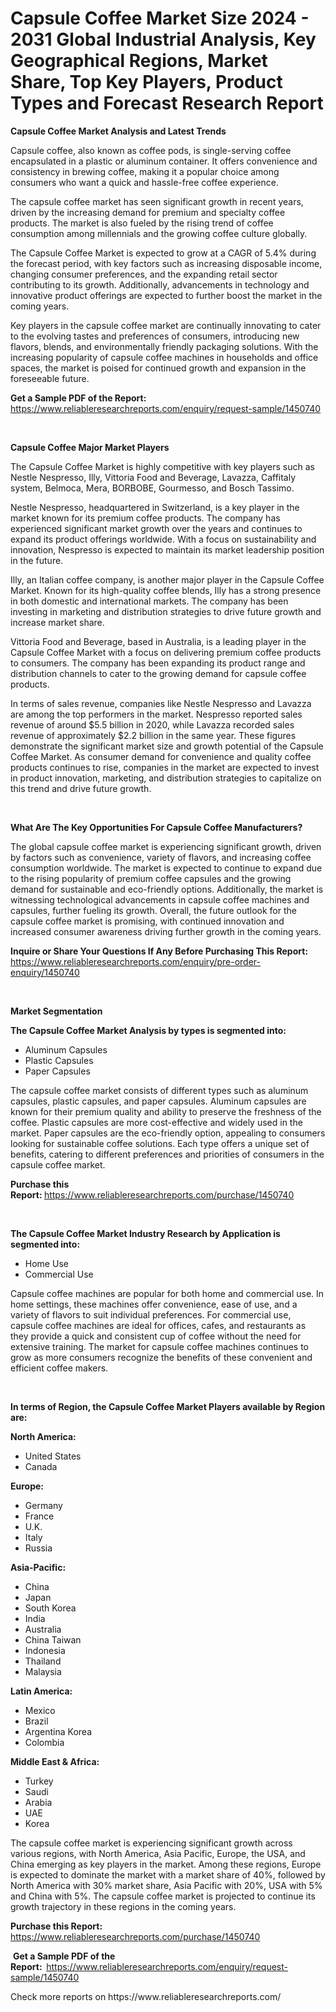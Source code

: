 <p><h1>Capsule Coffee Market Size 2024 - 2031 Global Industrial Analysis, Key Geographical Regions, Market Share, Top Key Players, Product Types and Forecast Research Report</h1></p><p><strong>Capsule Coffee Market Analysis and Latest Trends</strong></p>
<p><p>Capsule coffee, also known as coffee pods, is single-serving coffee encapsulated in a plastic or aluminum container. It offers convenience and consistency in brewing coffee, making it a popular choice among consumers who want a quick and hassle-free coffee experience.</p><p>The capsule coffee market has seen significant growth in recent years, driven by the increasing demand for premium and specialty coffee products. The market is also fueled by the rising trend of coffee consumption among millennials and the growing coffee culture globally.</p><p>The Capsule Coffee Market is expected to grow at a CAGR of 5.4% during the forecast period, with key factors such as increasing disposable income, changing consumer preferences, and the expanding retail sector contributing to its growth. Additionally, advancements in technology and innovative product offerings are expected to further boost the market in the coming years.</p><p>Key players in the capsule coffee market are continually innovating to cater to the evolving tastes and preferences of consumers, introducing new flavors, blends, and environmentally friendly packaging solutions. With the increasing popularity of capsule coffee machines in households and office spaces, the market is poised for continued growth and expansion in the foreseeable future.</p></p>
<p><strong>Get a Sample PDF of the Report:&nbsp;</strong> <a href="https://www.reliableresearchreports.com/enquiry/request-sample/1450740">https://www.reliableresearchreports.com/enquiry/request-sample/1450740</a></p>
<p>&nbsp;</p>
<p><strong>Capsule Coffee Major Market Players</strong></p>
<p><p>The Capsule Coffee Market is highly competitive with key players such as Nestle Nespresso, Illy, Vittoria Food and Beverage, Lavazza, Caffitaly system, Belmoca, Mera, BORBOBE, Gourmesso, and Bosch Tassimo. </p><p>Nestle Nespresso, headquartered in Switzerland, is a key player in the market known for its premium coffee products. The company has experienced significant market growth over the years and continues to expand its product offerings worldwide. With a focus on sustainability and innovation, Nespresso is expected to maintain its market leadership position in the future.</p><p>Illy, an Italian coffee company, is another major player in the Capsule Coffee Market. Known for its high-quality coffee blends, Illy has a strong presence in both domestic and international markets. The company has been investing in marketing and distribution strategies to drive future growth and increase market share.</p><p>Vittoria Food and Beverage, based in Australia, is a leading player in the Capsule Coffee Market with a focus on delivering premium coffee products to consumers. The company has been expanding its product range and distribution channels to cater to the growing demand for capsule coffee products.</p><p>In terms of sales revenue, companies like Nestle Nespresso and Lavazza are among the top performers in the market. Nespresso reported sales revenue of around $5.5 billion in 2020, while Lavazza recorded sales revenue of approximately $2.2 billion in the same year. These figures demonstrate the significant market size and growth potential of the Capsule Coffee Market. As consumer demand for convenience and quality coffee products continues to rise, companies in the market are expected to invest in product innovation, marketing, and distribution strategies to capitalize on this trend and drive future growth.</p></p>
<p>&nbsp;</p>
<p><strong>What Are The Key Opportunities For Capsule Coffee Manufacturers?</strong></p>
<p><p>The global capsule coffee market is experiencing significant growth, driven by factors such as convenience, variety of flavors, and increasing coffee consumption worldwide. The market is expected to continue to expand due to the rising popularity of premium coffee capsules and the growing demand for sustainable and eco-friendly options. Additionally, the market is witnessing technological advancements in capsule coffee machines and capsules, further fueling its growth. Overall, the future outlook for the capsule coffee market is promising, with continued innovation and increased consumer awareness driving further growth in the coming years.</p></p>
<p><strong>Inquire or Share Your Questions If Any Before Purchasing This Report:</strong> <a href="https://www.reliableresearchreports.com/enquiry/pre-order-enquiry/1450740">https://www.reliableresearchreports.com/enquiry/pre-order-enquiry/1450740</a></p>
<p>&nbsp;</p>
<p><strong>Market Segmentation</strong></p>
<p><strong>The Capsule Coffee Market Analysis by types is segmented into:</strong></p>
<p><ul><li>Aluminum Capsules</li><li>Plastic Capsules</li><li>Paper Capsules</li></ul></p>
<p><p>The capsule coffee market consists of different types such as aluminum capsules, plastic capsules, and paper capsules. Aluminum capsules are known for their premium quality and ability to preserve the freshness of the coffee. Plastic capsules are more cost-effective and widely used in the market. Paper capsules are the eco-friendly option, appealing to consumers looking for sustainable coffee solutions. Each type offers a unique set of benefits, catering to different preferences and priorities of consumers in the capsule coffee market.</p></p>
<p><strong>Purchase this Report:&nbsp;</strong><a href="https://www.reliableresearchreports.com/purchase/1450740">https://www.reliableresearchreports.com/purchase/1450740</a></p>
<p>&nbsp;</p>
<p><strong>The Capsule Coffee Market Industry Research by Application is segmented into:</strong></p>
<p><ul><li>Home Use</li><li>Commercial Use</li></ul></p>
<p><p>Capsule coffee machines are popular for both home and commercial use. In home settings, these machines offer convenience, ease of use, and a variety of flavors to suit individual preferences. For commercial use, capsule coffee machines are ideal for offices, cafes, and restaurants as they provide a quick and consistent cup of coffee without the need for extensive training. The market for capsule coffee machines continues to grow as more consumers recognize the benefits of these convenient and efficient coffee makers.</p></p>
<p>&nbsp;</p>
<p><strong>In terms of Region, the Capsule Coffee Market Players available by Region are:</strong></p>
<p>
    <p> <strong> North America: </strong>
        <ul>
            <li>United States</li>
            <li>Canada</li>
        </ul>
        </p> 
    <p> <strong> Europe: </strong>
        <ul>
            <li>Germany</li>
            <li>France</li>
            <li>U.K.</li>
            <li>Italy</li>
            <li>Russia</li>
        </ul>
        </p> 
    <p> <strong> Asia-Pacific: </strong>
        <ul>
            <li>China</li>
            <li>Japan</li>
            <li>South Korea</li>
            <li>India</li>
            <li>Australia</li>
            <li>China Taiwan</li>
            <li>Indonesia</li>
            <li>Thailand</li>
            <li>Malaysia</li>
        </ul>
        </p> 
    <p> <strong> Latin America: </strong>
        <ul>
            <li>Mexico</li>
            <li>Brazil</li>
            <li>Argentina Korea</li>
            <li>Colombia</li>
        </ul>
        </p> 
    <p> <strong> Middle East & Africa: </strong>
        <ul>
            <li>Turkey</li>
            <li>Saudi</li>
            <li>Arabia</li>
            <li>UAE</li>
            <li>Korea</li>
        </ul>
    </p>
    </p>
<p><p>The capsule coffee market is experiencing significant growth across various regions, with North America, Asia Pacific, Europe, the USA, and China emerging as key players in the market. Among these regions, Europe is expected to dominate the market with a market share of 40%, followed by North America with 30% market share, Asia Pacific with 20%, USA with 5% and China with 5%. The capsule coffee market is projected to continue its growth trajectory in these regions in the coming years.</p></p>
<p><strong>Purchase this Report: </strong><a href="https://www.reliableresearchreports.com/purchase/1450740">https://www.reliableresearchreports.com/purchase/1450740</a></p>
<p>&nbsp;<strong>Get a Sample PDF of the Report:&nbsp;&nbsp;</strong><a href="https://www.reliableresearchreports.com/enquiry/request-sample/1450740">https://www.reliableresearchreports.com/enquiry/request-sample/1450740</a></p>
<p><strong></strong></p>
<p>Check more reports on https://www.reliableresearchreports.com/</p>